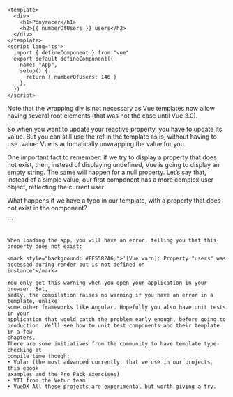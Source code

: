 ```
<template>
  <div>
    <h1>Ponyracer</h1>
    <h2>{{ numberOfUsers }} users</h2>
  </div>
</template>
<script lang="ts">
  import { defineComponent } from "vue"
  export default defineComponent({
    name: "App",
    setup() {
      return { numberOfUsers: 146 }
    },
  })
</script>

```

Note that the wrapping div is not necessary as Vue templates now allow having several root
elements (that was not the case until Vue 3.0).

So when you want to update your reactive property, you have to update its value. But you can still use the ref in the template as is, without having to use .value: Vue is automatically unwrapping the value for you.

One important fact to remember: if we try to display a property that does not exist, then, instead of displaying undefined, Vue is going to display an empty string. The same will happen for a null property.
Let’s say that, instead of a simple value, our first component has a more complex user object,
reflecting the current user

What happens if we have a typo in our template, with a property that does not exist in the
component?

<template>
<div>
<h1>Ponyracer</h1>
<!-- Note the typo: `users` instead of `user` -->
<h2>Welcome {{ users.name }}</h2>
</div>
</template>
```
<template>
  <div>
    <h1>Ponyracer</h1>
    <!-- Note the typo: `users` instead of `user` -->
    <h2>Welcome {{ users.name }}</h2>
  </div>
</template>

```

When loading the app, you will have an error, telling you that this property does not exist:

<mark style="background: #FF5582A6;">'[Vue warn]: Property "users" was accessed during render but is not defined on
instance'</mark>

You only get this warning when you open your application in your browser. But,
sadly, the compilation raises no warning if you have an error in a template, unlike
some other frameworks like Angular. Hopefully you also have unit tests in your
application that would catch the problem early enough, before going to
production. We’ll see how to unit test components and their template in a few
chapters.
There are some initiatives from the community to have template type-checking at
compile time though:
• Volar (the most advanced currently, that we use in our projects, this ebook
examples and the Pro Pack exercises)
• VTI from the Vetur team
• VueDX All these projects are experimental but worth giving a try.
